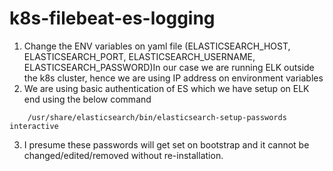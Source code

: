 # k8s-filebeat-es-logging

1. Change the ENV variables on yaml file (ELASTICSEARCH_HOST, ELASTICSEARCH_PORT, ELASTICSEARCH_USERNAME, ELASTICSEARCH_PASSWORD)In our case we are running ELK outside the k8s cluster, hence we are using IP address on environment variables
2. We are using basic authentication of ES which we have setup on ELK end using the below command
```
	/usr/share/elasticsearch/bin/elasticsearch-setup-passwords interactive

```
3. I presume these passwords will get set on bootstrap and it cannot be changed/edited/removed without re-installation.

